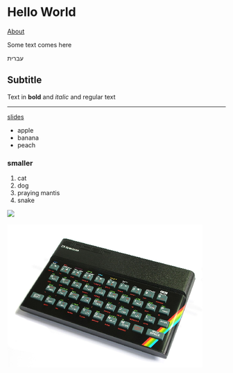# Hello World

[About](/about)

Some text comes here

עברית
## Subtitle

Text in **bold** and _italic_ and regular text

----

[slides](https://slides.code-maven.com/github-pages)

* apple
* banana
* peach

### smaller

1. cat
1. dog
1. praying mantis 
1. snake

![](https://static.themarthablog.com/2017/10/DSC_7829.jpg)


![](ZXSpectrum48k.png)


